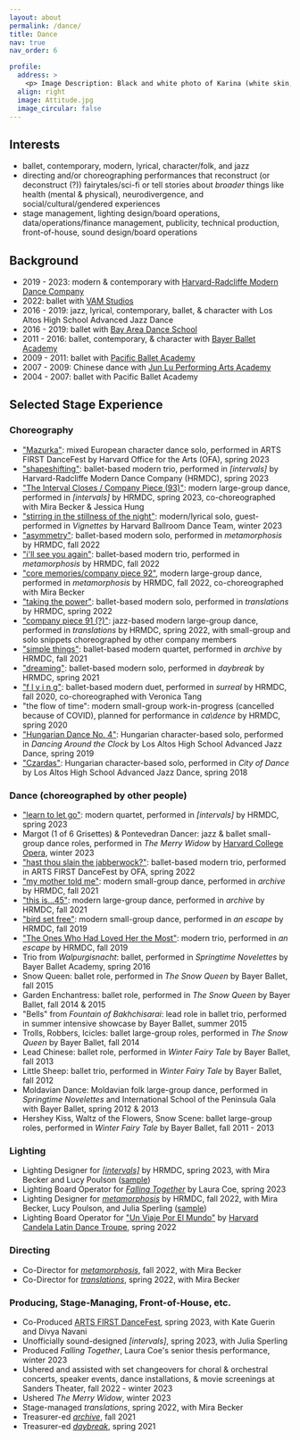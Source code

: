 ```yaml
---
layout: about
permalink: /dance/
title: Dance
nav: true
nav_order: 6

profile:
  address: >
    <p> Image Description: Black and white photo of Karina (white skin, brown hair, red button-down, black leggings, white socks, blue mask) doing an attitude to the back on stage. Picture credits: Titus Jahng, 2022. </p>
  align: right
  image: Attitude.jpg
  image_circular: false  
---
```


## Interests
- ballet, contemporary, modern, lyrical, character/folk, and jazz  
- directing and/or choreographing performances that reconstruct (or deconstruct (?)) fairytales/sci-fi or tell stories about *broader* things like health (mental & physical), neurodivergence, and social/cultural/gendered experiences
- stage management, lighting design/board operations, data/operations/finance management, publicity, technical production, front-of-house, sound design/board operations

## Background
- 2019 - 2023: modern & contemporary with [Harvard-Radcliffe Modern Dance Company](http://www.hrmdc.org/)
- 2022: ballet with [VAM Studios](https://vamstudios.net/)
- 2016 - 2019: jazz, lyrical, contemporary, ballet, & character with Los Altos High School Advanced Jazz Dance
- 2016 - 2019: ballet with [Bay Area Dance School](https://www.bayareadances.com/)
- 2011 - 2016: ballet, contemporary, & character with [Bayer Ballet Academy](https://www.bayerballet.com/)
- 2009 - 2011: ballet with [Pacific Ballet Academy](https://www.pacificballet.org/calendar)
- 2007 - 2009: Chinese dance with [Jun Lu Performing Arts Academy](https://www.jludance.com/)
- 2004 - 2007: ballet with Pacific Ballet Academy

## Selected Stage Experience
### Choreography
- ["Mazurka"](https://www.youtube.com/watch?v=Xj_NjSlajLk&t=8196s): mixed European character dance solo, performed in ARTS FIRST DanceFest by Harvard Office for the Arts (OFA), spring 2023
- ["shapeshifting"](https://youtu.be/JkahZI0AGjg): ballet-based modern trio, performed in *[intervals]* by Harvard-Radcliffe Modern Dance Company (HRMDC), spring 2023
- ["The Interval Closes / Company Piece (93)"](https://youtu.be/__2T7MNWGi4?t=70): modern large-group dance, performed in *[intervals]* by HRMDC, spring 2023, co-choreographed with Mira Becker & Jessica Hung
- ["stirring in the stillness of the night"](https://www.youtube.com/watch?v=YmTv8Euj2QE): modern/lyrical solo, guest-performed in *Vignettes* by Harvard Ballroom Dance Team, winter 2023
- ["asymmetry"](https://youtu.be/4njxtqCFg0E): ballet-based modern solo, performed in *metamorphosis* by HRMDC, fall 2022
- ["i'll see you again"](https://youtu.be/LoWQrUFf5ic): ballet-based modern trio, performed in *metamorphosis* by HRMDC, fall 2022
- ["core memories/company piece 92"](https://youtu.be/iDgpb91XRRU?t=71), modern large-group dance, performed in *metamorphosis* by HRMDC, fall 2022, co-choreographed with Mira Becker
- ["taking the power"](https://youtu.be/3bOxnkYUOc8): ballet-based modern solo, performed in *translations* by HRMDC, spring 2022
- ["company piece 91 (?)"](https://youtu.be/sTNk7T0o1LM?t=114): jazz-based modern large-group dance, performed in *translations* by HRMDC, spring 2022, with small-group and solo snippets choreographed by other company members
- ["simple things"](https://youtu.be/kNDx0T4nOg4): ballet-based modern quartet, performed in *archive* by HRMDC, fall 2021
- ["dreaming"](https://youtu.be/A-aJ6iEbT0c): ballet-based modern solo, performed in *daybreak* by HRMDC, spring 2021
- ["f l y i n g"](https://youtu.be/L-HuWxzmegI): ballet-based modern duet, performed in *surreal* by HRMDC, fall 2020, co-choreographed with Veronica Tang
- "the flow of time": modern small-group work-in-progress (cancelled because of COVID), planned for performance in *ca\dence* by HRMDC, spring 2020
- ["Hungarian Dance No. 4"](https://www.youtube.com/watch?v=7lyeEeou5t8): Hungarian character-based solo, performed in *Dancing Around the Clock* by Los Altos High School Advanced Jazz Dance, spring 2019
- ["Czardas"](https://youtu.be/mPyB5VLXvCo): Hungarian character-based solo, performed in *City of Dance* by Los Altos High School Advanced Jazz Dance, spring 2018

### Dance (choreographed by other people)
- ["learn to let go"](https://youtu.be/1xZG1kOFF8Y): modern quartet, performed in *[intervals]* by HRMDC, spring 2023
- Margot (1 of 6 Grisettes) & Pontevedran Dancer: jazz & ballet small-group dance roles, performed in *The Merry Widow* by [Harvard College Opera](http://harvardcollegeopera.com/merry-widow-2023), winter 2023
- ["hast thou slain the jabberwock?"](https://www.youtube.com/watch?v=XApYZM49wXg&t=7867s): ballet-based modern trio, performed in ARTS FIRST DanceFest by OFA, spring 2022
- ["my mother told me"](https://youtu.be/pqKEJmMpk1g): modern small-group dance, performed in *archive* by HRMDC, fall 2021
- ["this is...45"](https://youtu.be/5M0kj53W4m8): modern large-group dance, performed in *archive* by HRMDC, fall 2021
- ["bird set free"](https://youtu.be/eCAmXM2Eor4): modern small-group dance, performed in *an escape* by HRMDC, fall 2019
- ["The Ones Who Had Loved Her the Most"](https://youtu.be/_vBMStuwar8): modern trio, performed in *an escape* by HRMDC, fall 2019
- Trio from *Walpurgisnacht*: ballet, performed in *Springtime Novelettes* by Bayer Ballet Academy, spring 2016
- Snow Queen: ballet role, performed in *The Snow Queen* by Bayer Ballet, fall 2015
- Garden Enchantress: ballet role, performed in *The Snow Queen* by Bayer Ballet, fall 2014 & 2015
- "Bells" from *Fountain of Bakhchisarai*: lead role in ballet trio, performed in summer intensive showcase by Bayer Ballet, summer 2015
- Trolls, Robbers, Icicles: ballet large-group roles, performed in *The Snow Queen* by Bayer Ballet, fall 2014
- Lead Chinese: ballet role, performed in *Winter Fairy Tale* by Bayer Ballet, fall 2013
- Little Sheep: ballet trio, performed in *Winter Fairy Tale* by Bayer Ballet, fall 2012
- Moldavian Dance: Moldavian folk large-group dance, performed in *Springtime Novelettes* and International School of the Peninsula Gala with Bayer Ballet, spring 2012 & 2013
- Hershey Kiss, Waltz of the Flowers, Snow Scene: ballet large-group roles, performed in *Winter Fairy Tale* by Bayer Ballet, fall 2011 - 2013

### Lighting
- Lighting Designer for [*[intervals]*](https://www.youtube.com/playlist?list=PLIQE9U4oMexyRj7KFfBPrrNssZwK5dtcf) by HRMDC, spring 2023, with Mira Becker and Lucy Poulson ([sample](https://youtu.be/nfUNlmmZ1N8))
- Lighting Board Operator for [*Falling Together*](https://tdm.fas.harvard.edu/event/tdm-thesis-production-falling-together-laura-coe) by Laura Coe, spring 2023
- Lighting Designer for [*metamorphosis*](https://www.youtube.com/playlist?list=PLIQE9U4oMexxOX-O7w0K04NZEzsVPI1a6) by HRMDC, fall 2022, with Mira Becker, Lucy Poulson, and Julia Sperling ([sample](https://youtu.be/Lb8MAVKG4l8))
- Lighting Board Operator for ["Un Viaje Por El Mundo"](https://www.canva.com/design/DAE_YXMXEKA/WzE3secx6Sh-E47Q8JQe4w/view?utm_content=DAE_YXMXEKA&utm_campaign=designshare&utm_medium=link&utm_source=publishsharelink#1) by [Harvard Candela Latin Dance Troupe](https://www.instagram.com/harvardcandela/), spring 2022

### Directing
- Co-Director for [*metamorphosis*](https://drive.google.com/file/d/1VRDelJwWAd5RDnAGvpN9HCISS4DBW4Q8/view), fall 2022, with Mira Becker
- Co-Director for [*translations*](https://hrdcapp.s3.amazonaws.com/media/archive/2022/Spring/insert-here/pub/translations_program.pdf), spring 2022, with Mira Becker

### Producing, Stage-Managing, Front-of-House, etc.
- Co-Produced [ARTS FIRST DanceFest](https://www.youtube.com/live/Xj_NjSlajLk?feature=share), spring 2023, with Kate Guerin and Divya Navani
- Unofficially sound-designed *[intervals]*, spring 2023, with Julia Sperling
- Produced *Falling Together*, Laura Coe's senior thesis performance, winter 2023
- Ushered and assisted with set changeovers for choral & orchestral concerts, speaker events, dance installations, & movie screenings at Sanders Theater, fall 2022 - winter 2023
- Ushered *The Merry Widow*, winter 2023
- Stage-managed *translations*, spring 2022, with Mira Becker
- Treasurer-ed [*archive*](https://www.youtube.com/playlist?list=PLIQE9U4oMexxp2wslBFtI6QbDuENG7Geg), fall 2021
- Treasurer-ed [*daybreak*](https://www.youtube.com/playlist?list=PLIQE9U4oMexzDXIQU1069DiFh_MY_62uk), spring 2021
